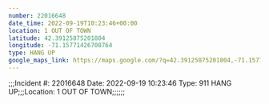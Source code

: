 ```yaml
---
number: 22016648
date_time: 2022-09-19T10:23:46+00:00
location: 1 OUT OF TOWN
latitude: 42.39125875201804
longitude: -71.15771426708764
type: HANG UP
google_maps_link: https://maps.google.com/?q=42.39125875201804,-71.15771426708764
---
```


;;;Incident #: 22016648   Date: 2022-09-19 10:23:46   Type: 911 HANG UP;;;Location: 1 OUT OF TOWN;;;;;;
